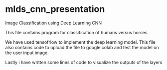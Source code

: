# mlds_cnn_presentation
Image Classification using Deep Learning CNN

This file contains program for classification of humans versus horses. 

We have used tensofrlow to implement the deep learning model. This file also contains code to upload the file to google colab and test
the model on the user input image.

Lastly i have written some lines of code to visualize the outputs of the layers
